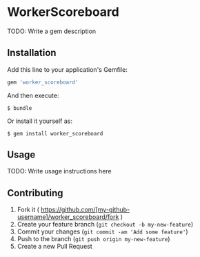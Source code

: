 # WorkerScoreboard

TODO: Write a gem description

## Installation

Add this line to your application's Gemfile:

```ruby
gem 'worker_scoreboard'
```

And then execute:

    $ bundle

Or install it yourself as:

    $ gem install worker_scoreboard

## Usage

TODO: Write usage instructions here

## Contributing

1. Fork it ( https://github.com/[my-github-username]/worker_scoreboard/fork )
2. Create your feature branch (`git checkout -b my-new-feature`)
3. Commit your changes (`git commit -am 'Add some feature'`)
4. Push to the branch (`git push origin my-new-feature`)
5. Create a new Pull Request
